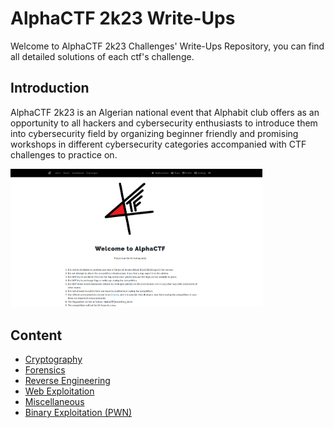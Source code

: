 # AlphaCTF 2k23 Write-Ups

Welcome to AlphaCTF 2k23 Challenges' Write-Ups Repository, you can find all detailed solutions of each ctf's challenge.

## Introduction 

AlphaCTF 2k23 is an Algerian national event that Alphabit club offers as an opportunity to all hackers and cybersecurity enthusiasts to introduce them into cybersecurity field by organizing beginner friendly and promising workshops in different cybersecurity categories accompanied with CTF challenges to practice on.

<img src="./screenshots/Home.png"
     alt="Markdown Monster icon"
     style="
     width: 80%;
     diplay: box;"
/>

## Content

 - [Cryptography](./cryptography/)
 - [Forensics](./forensics/)
 - [Reverse Engineering](./reverse/)
 - [Web Exploitation](./web-exploitation/)
 - [Miscellaneous](./misc/)
 - [Binary Exploitation (PWN)](./pwn/)
